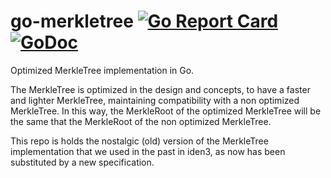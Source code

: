 # go-merkletree [![Go Report Card](https://goreportcard.com/badge/github.com/arnaucube/go-merkletree)](https://goreportcard.com/report/github.com/arnaucube/go-merkletree) [![GoDoc](https://godoc.org/github.com/arnaucube/go-merkletree?status.svg)](https://godoc.org/github.com/arnaucube/go-merkletree)
Optimized MerkleTree implementation in Go.

The MerkleTree is optimized in the design and concepts, to have a faster and lighter MerkleTree, maintaining compatibility with a non optimized MerkleTree. In this way, the MerkleRoot of the optimized MerkleTree will be the same that the MerkleRoot of the non optimized MerkleTree.

This repo is holds the nostalgic (old) version of the MerkleTree implementation that we used in the past in iden3, as now has been substituted by a new specification.
